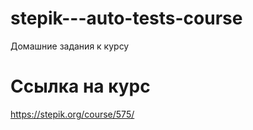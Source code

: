 # stepik---auto-tests-course
Домашние задания к курсу

# Ссылка на курс
https://stepik.org/course/575/